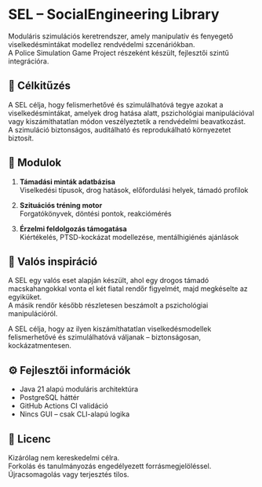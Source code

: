 # SEL – SocialEngineering Library

Moduláris szimulációs keretrendszer, amely manipulatív és fenyegető viselkedésmintákat modellez rendvédelmi szcenáriókban.  
A Police Simulation Game Project részeként készült, fejlesztői szintű integrációra.

## 🎯 Célkitűzés

A SEL célja, hogy felismerhetővé és szimulálhatóvá tegye azokat a viselkedésmintákat, amelyek drog hatása alatt, pszichológiai manipulációval vagy kiszámíthatatlan módon veszélyeztetik a rendvédelmi beavatkozást.  
A szimuláció biztonságos, auditálható és reprodukálható környezetet biztosít.

## 🧩 Modulok

1. **Támadási minták adatbázisa**  
   Viselkedési típusok, drog hatások, előfordulási helyek, támadó profilok

2. **Szituációs tréning motor**  
   Forgatókönyvek, döntési pontok, reakciómérés

3. **Érzelmi feldolgozás támogatása**  
   Kiértékelés, PTSD-kockázat modellezése, mentálhigiénés ajánlások

## 🧠 Valós inspiráció

A SEL egy valós eset alapján készült, ahol egy drogos támadó macskahangokkal vonta el két fiatal rendőr figyelmét, majd megkéselte az egyiküket.  
A másik rendőr később részletesen beszámolt a pszichológiai manipulációról.

A SEL célja, hogy az ilyen kiszámíthatatlan viselkedésmodellek felismerhetővé és szimulálhatóvá váljanak – biztonságosan, kockázatmentesen.

## ⚙️ Fejlesztői információk

- Java 21 alapú moduláris architektúra
- PostgreSQL háttér
- GitHub Actions CI validáció
- Nincs GUI – csak CLI-alapú logika

## 📖 Licenc

Kizárólag nem kereskedelmi célra.  
Forkolás és tanulmányozás engedélyezett forrásmegjelöléssel.  
Újracsomagolás vagy terjesztés tilos.
